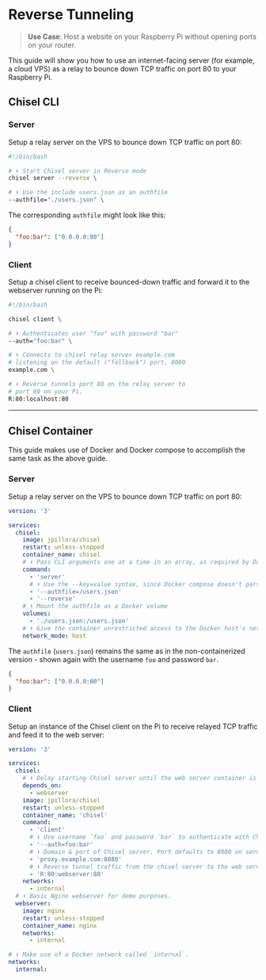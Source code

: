 # Reverse Tunneling

> **Use Case**: Host a website on your Raspberry Pi without opening ports on your router.

This guide will show you how to use an internet-facing server (for example, a cloud VPS) as a relay to bounce down TCP traffic on port 80 to your Raspberry Pi.

## Chisel CLI

### Server

Setup a relay server on the VPS to bounce down TCP traffic on port 80:

```bash
#!/bin/bash

# ⬇️ Start Chisel server in Reverse mode
chisel server --reverse \

# ⬇️ Use the include users.json as an authfile
--authfile="./users.json" \
```

The corresponding `authfile` might look like this:

```json
{
  "foo:bar": ["0.0.0.0:80"]
}
```

### Client

Setup a chisel client to receive bounced-down traffic and forward it to the webserver running on the Pi:

```bash
#!/bin/bash

chisel client \

# ⬇️ Authenticates user "foo" with password "bar"
--auth="foo:bar" \

# ⬇️ Connects to chisel relay server example.com
# listening on the default ("fallback") port, 8080
example.com \

# ⬇️ Reverse tunnels port 80 on the relay server to
# port 80 on your Pi.
R:80:localhost:80
```

---

## Chisel Container

This guide makes use of Docker and Docker compose to accomplish the same task as the above guide.
### Server

Setup a relay server on the VPS to bounce down TCP traffic on port 80:

```yaml
version: '3'

services:
  chisel:
    image: jpillora/chisel
    restart: unless-stopped
    container_name: chisel
    # ⬇️ Pass CLI arguments one at a time in an array, as required by Docker compose.
    command:
      - 'server'
      # ⬇️ Use the --key=value syntax, since Docker compose doesn't parse whitespace well.
      - '--authfile=/users.json'
      - '--reverse'
    # ⬇️ Mount the authfile as a Docker volume
    volumes:
      - './users.json:/users.json'
    # ⬇️ Give the container unrestricted access to the Docker host's network
    network_mode: host
```

The `authfile` (`users.json`) remains the same as in the non-containerized version - shown again with the username `foo` and password `bar`.

```json
{
  "foo:bar": ["0.0.0.0:80"]
}
```

### Client

Setup an instance of the Chisel client on the Pi to receive relayed TCP traffic and feed it to the web server:

```yaml
version: '3'

services:
  chisel:
    # ⬇️ Delay starting Chisel server until the web server container is started.
    depends_on:
      - webserver
    image: jpillora/chisel
    restart: unless-stopped
    container_name: 'chisel'
    command:
      - 'client'
      # ⬇️ Use username `foo` and password `bar` to authenticate with Chisel server.
      - '--auth=foo:bar'
      # ⬇️ Domain & port of Chisel server. Port defaults to 8080 on server, but must be manually set on client.
      - 'proxy.example.com:8080'
      # ⬇️ Reverse tunnel traffic from the chisel server to the web server container, identified in Docker using DNS by its service name `webserver`.
      - 'R:80:webserver:80'
    networks:
      - internal
  # ⬇️ Basic Nginx webserver for demo purposes.
  webserver:
    image: nginx
    restart: unless-stopped
    container_name: nginx
    networks:
      - internal

# ⬇️ Make use of a Docker network called `internal`.
networks:
  internal:
```
